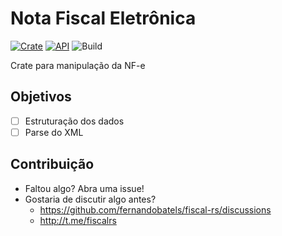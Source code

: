 # Nota Fiscal Eletrônica 

[![Crate](https://img.shields.io/crates/v/nfe.svg)](https://crates.io/crates/nfe)
[![API](https://docs.rs/nfe/badge.svg)](https://docs.rs/nfe)
![Build](https://github.com/fernandobatels/fiscal-rs/workflows/nfe/badge.svg)

Crate para manipulação da NF-e

## Objetivos

- [ ] Estruturação dos dados
- [ ] Parse do XML

## Contribuição

- Faltou algo? Abra uma issue!
- Gostaria de discutir algo antes?
  - https://github.com/fernandobatels/fiscal-rs/discussions
  - http://t.me/fiscalrs
